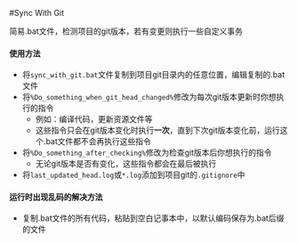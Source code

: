 #Sync With Git

简易.bat文件，检测项目的git版本，若有变更则执行一些自定义事务

#### 使用方法
* 将`sync_with_git.bat`文件复制到项目git目录内的任意位置，编辑复制的.bat文件
* 将`%Do_something_when_git_head_changed%`修改为每次git版本更新时你想执行的指令
  * 例如：编译代码，更新资源文件等
  * 这些指令只会在git版本变化时执行**一次**，直到下次git版本变化前，运行这个.bat文件都不会再执行这些指令
* 将`%Do_something_after_checking%`修改为检查git版本后你想执行的指令
  * 无论git版本是否有变化，这些指令都会在最后被执行
* 将`last_updated_head.log`或`*.log`添加到项目git的`.gitignore`中

#### 运行时出现乱码的解决方法
* 复制.bat文件的所有代码，粘贴到空白记事本中，以默认编码保存为.bat后缀的文件